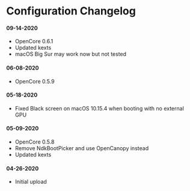 Configuration Changelog
==================

#### 09-14-2020
- OpenCore 0.6.1
- Updated kexts
- macOS Big Sur may work now but not tested

#### 06-08-2020
- OpenCore 0.5.9

#### 05-18-2020
- Fixed Black screen on macOS 10.15.4 when booting with no external GPU

#### 05-09-2020
- OpenCore 0.5.8
- Remove NdkBootPicker and use OpenCanopy instead
- Updated kexts

#### 04-26-2020
- Initial upload
